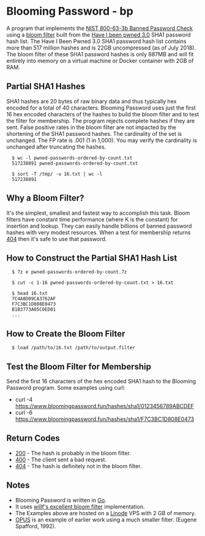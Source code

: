 # Blooming Password - bp

A program that implements the [NIST 800-63-3b Banned Password Check](https://nvlpubs.nist.gov/nistpubs/SpecialPublications/NIST.SP.800-63b.pdf) using a [bloom filter](https://dl.acm.org/citation.cfm?doid=362686.362692) built from the [Have I been pwned 3.0](https://haveibeenpwned.com/Passwords) SHA1 password hash list. The Have I Been Pwned 3.0 SHA1 password hash list contains more than 517 million hashes and is 22GB uncompressed (as of July 2018). The bloom filter of these SHA1 password hashes is only 887MB and will fit entirely into memory on a virtual machine or Docker container with 2GB of RAM.

## Partial SHA1 Hashes

SHA1 hashes are 20 bytes of raw binary data and thus typically hex encoded for a total of 40 characters. Blooming Password uses just the first 16 hex encoded characters of the hashes to build the bloom filter and to test the filter for membership. The program rejects complete hashes if they are sent. False positive rates in the bloom filter are not impacted by the shortening of the SHA1 password hashes. The cardinality of the set is unchanged. The FP rate is .001 (1 in 1,000). You may verify the cardinality is unchanged after truncating the hashes.

```
  $ wc -l pwned-passwords-ordered-by-count.txt 
  517238891 pwned-passwords-ordered-by-count.txt

  $ sort -T /tmp/ -u 16.txt | wc -l
  517238891
```

## Why a Bloom Filter?

It's the simplest, smallest and fastest way to accomplish this task. Bloom filters have constant time performance (where K is the constant) for insertion and lookup. They can easily handle billions of banned password hashes with very modest resources. When a test for membership returns [404](https://www.bloomingpassword.fun/hashes/sha1/0123456789ABCDEF) then it's safe to use that password.

## How to Construct the Partial SHA1 Hash List

```
  $ 7z e pwned-passwords-ordered-by-count.7z

  $ cut -c 1-16 pwned-passwords-ordered-by-count.txt > 16.txt

  $ head 16.txt 
  7C4A8D09CA3762AF
  F7C3BC1D808E0473
  B1B3773A05C0ED01
  ...
```

## How to Create the Bloom Filter

```
  $ load /path/to/16.txt /path/to/output.filter
```

## Test the Bloom Filter for Membership

Send the first 16 characters of the hex encoded SHA1 hash to the Blooming Password program. Some examples using curl:

  * curl -4 https://www.bloomingpassword.fun/hashes/sha1/0123456789ABCDEF
  * curl -6 https://www.bloomingpassword.fun/hashes/sha1/F7C3BC1D808E0473

## Return Codes

  * [200](https://www.bloomingpassword.fun/hashes/sha1/F7C3BC1D808E0473) - The hash is probably in the bloom filter.
  * [400](https://www.bloomingpassword.fun/hashes/sha1/PASSWORD) - The client sent a bad request.
  * [404](https://www.bloomingpassword.fun/hashes/sha1/0123456789ABCDEF) - The hash is definitely not in the bloom filter.

## Notes

  * Blooming Password is written in [Go](https://golang.org).
  * It uses [willf's excellent bloom filter](https://github.com/willf/bloom) implementation.
  * The Examples above are hosted on a [Linode](http://linode.com/) VPS with 2 GB of memory.
  * [OPUS](https://dl.acm.org/citation.cfm?id=134593) is an example of earlier work using a much smaller filter. (Eugene Spafford, 1992).
